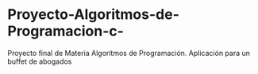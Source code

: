 # Proyecto-Algoritmos-de-Programacion-c-
Proyecto final de Materia Algoritmos de Programación. Aplicación para un buffet de abogados
